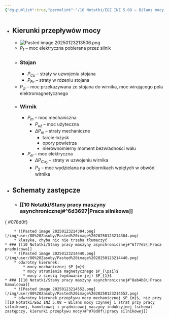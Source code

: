```yaml
---
{"dg-publish":true,"permalink":"/10 Notatki/EGZ INŻ 5.08 – Bilans mocy czynnej i strat przy pracy silnikowej, hamulcowej i prądnicowej maszyny indukcyjnej (schemat zastępczy, kierunki przepływu mocy)/","tags":["wiedza/zettel"]}
---
```


* ## Kierunki przepływów mocy
	* ![Pasted image 20250123213506.png](/img/user/80%20Zasoby/Pasted%20image%2020250123213506.png)
	* $P_{1}$ – moc elektryczna pobierana przez silnik
	* ### Stojan
		* $P_{Cu}$ – straty w uzwojeniu stojana
		* $P_{Fe}$ – straty w rdzeniu stojana
	* $P_{\psi}$ – moc przekazywana ze stojana do wirnika, moc wirującego pola elektromagnetycznego
	* ### Wirnik
		* $P_{m}$ – moc mechaniczna
			* $P_{uż}$ – moc użyteczna
			* $\Delta P_{m}$ – straty mechaniczne
				* tarcie łożysk
				* opory powietrza
				* nierównomierny moment bezwładności wału
		* $P_{el}$ – moc elektryczna
			* $\Delta P_{Cu_{2}}$ – straty w uzwojeniu wirnika
			* $P_{2}$ – moc wydzielana na odbiornikach wpiętych w obwód wirnika
* ## Schematy zastępcze
	* ### [[10 Notatki/Stany pracy maszyny asynchronicznej#^6d3697\|Praca silnikowa]]
{ #078d0f}

		* ![Pasted image 20250123214304.png](/img/user/80%20Zasoby/Pasted%20image%2020250123214304.png)
		* klasyka, chyba nic nie trzeba tłumaczyć
	* ### [[10 Notatki/Stany pracy maszyny asynchronicznej#^6f77e5\|Praca prądnicowa]]
		* ![Pasted image 20250123214440.png](/img/user/80%20Zasoby/Pasted%20image%2020250123214440.png)
		* odwrotny kierunek:
			* mocy mechanicznej $P_{m}$
			* mocy strumienia magnetycznego $P_{\psi}$
			* mocy z siecią (wydawanie jej) $P_{1}$
	* ### [[10 Notatki/Stany pracy maszyny asynchronicznej#^8ab4b8\|Praca hamulcowa]]
		* ![Pasted image 20250123214552.png](/img/user/80%20Zasoby/Pasted%20image%2020250123214552.png)
		* odwrotny kierunek przepływu mocy mechanicznej $P_{m}$, niż przy [[10 Notatki/EGZ INŻ 5.08 – Bilans mocy czynnej i strat przy pracy silnikowej, hamulcowej i prądnicowej maszyny indukcyjnej (schemat zastępczy, kierunki przepływu mocy)#^078d0f\|pracy silnikowej]]